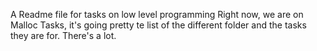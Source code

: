 A Readme file for tasks on low level programming
Right now, we are on Malloc Tasks, it's going pretty te list of the different folder and the tasks they are for. There's a lot.
